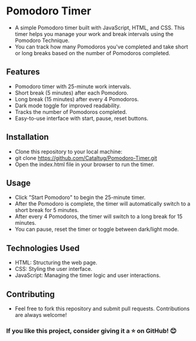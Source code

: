 # Pomodoro Timer

- A simple Pomodoro timer built with JavaScript, HTML, and CSS. This timer helps you manage your work and break intervals using the Pomodoro Technique. 
- You can track how many Pomodoros you've completed and take short or long breaks based on the number of Pomodoros completed.

## Features
- Pomodoro timer with 25-minute work intervals.
- Short break (5 minutes) after each Pomodoro.
- Long break (15 minutes) after every 4 Pomodoros.
- Dark mode toggle for improved readability.
- Tracks the number of Pomodoros completed.
- Easy-to-use interface with start, pause, reset buttons.


## Installation
- Clone this repository to your local machine:
- git clone https://github.com/Cataltug/Pomodoro-Timer.git
- Open the index.html file in your browser to run the timer.

## Usage
- Click "Start Pomodoro" to begin the 25-minute timer.
- After the Pomodoro is complete, the timer will automatically switch to a short break for 5 minutes.
- After every 4 Pomodoros, the timer will switch to a long break for 15 minutes.
- You can pause, reset the timer or toggle between dark/light mode.

## Technologies Used
- HTML: Structuring the web page.
- CSS: Styling the user interface.
- JavaScript: Managing the timer logic and user interactions.

## Contributing
- Feel free to fork this repository and submit pull requests. Contributions are always welcome!

### If you like this project, consider giving it a ⭐ on GitHub! 😊

